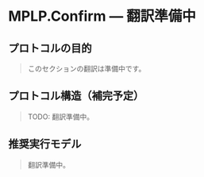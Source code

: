 ﻿---
version: v1.0.0
status: frozen
releaseDate: 2025-06-28
source: MPLP
license: MIT
---
# MPLP.Confirm — 翻訳準備中

## プロトコルの目的
> このセクションの翻訳は準備中です。

## プロトコル構造（補完予定）
> TODO: 翻訳準備中。

## 推奨実行モデル
> 翻訳準備中。